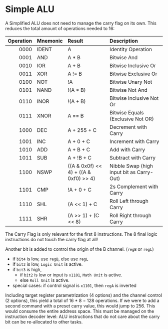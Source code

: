 Simple ALU
==========

A Simplified ALU does not need to manage the carry flag on its own.
This reduces the total amount of operations needed to 16:

| Operation | Mnemonic | Result                                | Description                               |
|----------:|:---------|:--------------------------------------|:------------------------------------------|
|      0000 | IDENT    | A                                     | Identity Operation                        |
|      0001 | AND      | A * B                                 | Bitwise And                               |
|      0010 | IOR      | A + B                                 | Bitwise Inclusive Or                      |
|      0011 | XOR      | A != B                                | Bitwise Exclusive Or                      |
|      0100 | NOT      | !A                                    | Bitwise Unary Not                         |
|      0101 | NAND     | !(A * B)                              | Bitwise Not And                           |
|      0110 | INOR     | !(A + B)                              | Bitwise Inclusive Not Or                  |
|      0111 | XNOR     | A == B                                | Bitwise Equals (Exclusive Not OR)         |
|      1000 | DEC      | A + 255 + C                           | Decrement with Carry                      |
|      1001 | INC      | A + 0 + C                             | Increment with Carry                      |
|      1010 | ADD      | A + B + C                             | Add with Carry                            |
|      1011 | SUB      | A + !B + C                            | Subtract with Carry                       |
|      1100 | NSWP     | ((A & 0x0f) << 4) + ((A & 0xf0) >> 4) | Nibble Swap (high input bit as Carry-Out) |
|      1101 | CMP      | !A + 0 + C                            | 2s Complement with Carry                  |
|      1110 | SHL      | (A << 1) + C                          | Roll Left through Carry                   |
|      1111 | SHR      | (A >> 1) + (C << 8)                   | Roll Right through Carry                  |

The Carry Flag is only relevant for the first 8 instructions. The 8 final logic instructions do not touch the carry
flag at all!

Another bit is added to control the origin of the B channel. (`regB` or `regL`)

* if `bit4` is low, use `regB`, else use `regL`
* if `bit3` is low, `Logic Unit` is active.
* if `bit3` is high,
    * if `bit2` is low or input is `x1101`, `Math Unit` is active.
    * else `Roll Unit` is active.
* special cases: if control signal is `x1101`, then `regA` is inverted

Including target register parametrization (4 options) and the channel control (2 options), this yield a total of
16 * 8 = 128 operations. If we were to add a second command with a preset carry value, this would jump to 256.
This would consume the entire address space. This must be managed on the instruction decoder level: ALU instructions
that do not care about the carry bit can be re-allocated to other tasks.